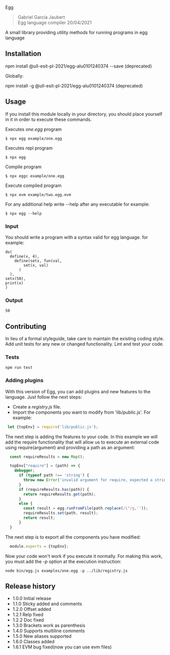 Egg

> Gabriel García Jaubert  
> Egg language compiler
> 20/04/2021


  A small library providing utility methods for running programs in egg language

  ## Installation
  
  npm install @ull-esit-pl-2021/egg-alu0101240374 --save (deprecated)

  Globally:

  npm install -g @ull-esit-pl-2021/egg-alu0101240374 (deprecated)

  ## Usage

  If you install this module locally in your directory, you should place yourself in it in order tu execute these commands.

  Executes _one.egg_ program
  ```
  $ npx egg example/one.egg
  ```
  Executes repl program
  ```
  $ npx egg
  ```
  Compile program
  ```
  $ npx eggc example/one.egg
  ```
  Execute compiled program
  ```
  $ npx evm example/two.egg.evm
  ```

  For any additional help write --help after any executable for example:    
  ```
  $ npx egg --help
  ```
  
  ### Input

  You should write a program with a syntax valid for egg language. for example: 

  ```
  do(
    define(x, 4),
      define(setx, fun(val, 
          set(x, val)
        )
    ),
  setx(50),
  print(x)
  )
  ```

  ### Output
  ```
  50
  ```

  ## Contributing

  In lieu of a formal styleguide, take care to maintain the existing coding style.
  Add unit tests for any new or changed functionality. Lint and test your code.

   ### Tests

    npm run test

   ### Adding plugins

   With this version of Egg, you can add plugins and new features to the language. Just follow the next steps:  

   - Create a _registry.js_ file.
   - Import the components you want to modify from 'lib/public.js'. For example: 

   ```js
    let {topEnv} = require('lib/public.js');
   ```

  The next step is adding the features to your code. In this example we will add the require functionality that will allow us to execute an external code using require(argument) and providing a path as an argument:  

  ```js
    const requireResults = new Map();

    topEnv["require"] = (path) => {
      debugger;
        if (typeof path !== 'string') {
          throw new Error('invalid argument for require, expected a string');
        }
        if (requireResults.has(path)) {
          return requireResults.get(path);
        } 
        else {
          const result = egg.runFromFile(path.replace(/\"/g,''));
          requireResults.set(path, result);
          return result;
        }
    }
  ```

  The next step is to export all the components you have modified:

  ```js
    module.exports = {topEnv};
  ```
  
  Now your code won't work if you execute it normally. For making this work, you must add the _-p <fileName>_ option at the execution instruction:  

  ```
  node bin/egg.js examples/one.egg -p ../lib/registry.js
  ```

  ## Release history

  * 1.0.0 Initial release
  * 1.1.0 Sticky added and comments
  * 1.2.0 Offset added
  * 1.2.1 Relp fixed
  * 1.2.2 Doc fixed
  * 1.3.0 Brackets work as parenthesis
  * 1.4.0 Supports multiline comments
  * 1.5.0 New aliases supported
  * 1.6.0 Classes added
  * 1.6.1 EVM bug fixed(now you can use evm files)
